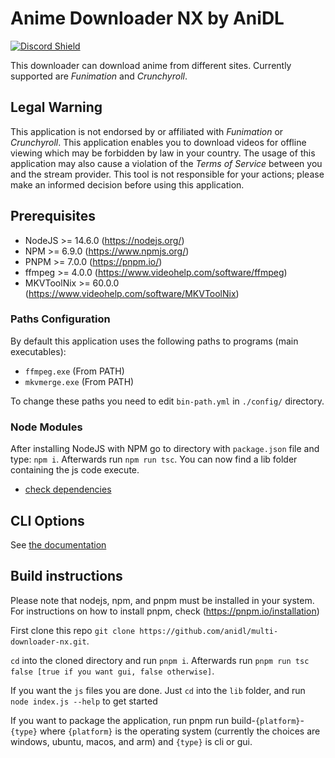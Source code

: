 # Anime Downloader NX by AniDL
[![Discord Shield](https://discord.com/api/guilds/884479461997805568/widget.png?style=banner2)](https://discord.gg/qEpbWen5vq)

This downloader can download anime from different sites. Currently supported are *Funimation* and *Crunchyroll*.

## Legal Warning

This application is not endorsed by or affiliated with *Funimation* or *Crunchyroll*. This application enables you to download videos for offline viewing which may be forbidden by law in your country. The usage of this application may also cause a violation of the *Terms of Service* between you and the stream provider. This tool is not responsible for your actions; please make an informed decision before using this application.

## Prerequisites

* NodeJS >= 14.6.0 (https://nodejs.org/)
* NPM >= 6.9.0 (https://www.npmjs.org/)
* PNPM >= 7.0.0 (https://pnpm.io/)
* ffmpeg >= 4.0.0 (https://www.videohelp.com/software/ffmpeg)
* MKVToolNix >= 60.0.0 (https://www.videohelp.com/software/MKVToolNix)

### Paths Configuration

By default this application uses the following paths to programs (main executables):

* `ffmpeg.exe` (From PATH)
* `mkvmerge.exe` (From PATH)

To change these paths you need to edit `bin-path.yml` in `./config/` directory.

### Node Modules

After installing NodeJS with NPM go to directory with `package.json` file and type: `npm i`. Afterwards run `npm run tsc`. You can now find a lib folder containing the js code execute.
* [check dependencies](https://david-dm.org/anidl/funimation-downloader-nx)

## CLI Options

See [the documentation](https://github.com/anidl/multi-downloader-nx/blob/master/docs/DOCUMENTATION.md)

## Build instructions

Please note that nodejs, npm, and pnpm must be installed in your system. For instructions on how to install pnpm, check (https://pnpm.io/installation)

First clone this repo `git clone https://github.com/anidl/multi-downloader-nx.git`.

`cd` into the cloned directory and run `pnpm i`.
Afterwards run `pnpm run tsc false [true if you want gui, false otherwise]`.

If you want the `js` files you are done. Just `cd` into the `lib` folder, and run `node index.js --help` to get started

If you want to package the application, run pnpm run build-`{platform}`-`{type}` where `{platform}` is the operating system (currently the choices are windows, ubuntu, macos, and arm) and `{type}` is cli or gui.
